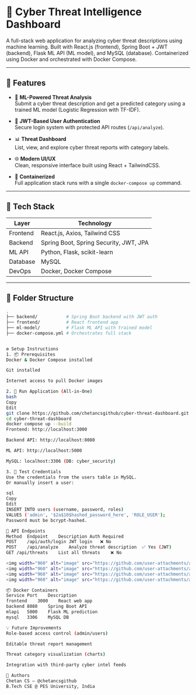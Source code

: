 # 🔐 Cyber Threat Intelligence Dashboard

A full-stack web application for analyzing cyber threat descriptions using machine learning. Built with React.js (frontend), Spring Boot + JWT (backend), Flask ML API (ML model), and MySQL (database). Containerized using Docker and orchestrated with Docker Compose.

---

## 🚀 Features

- 🧠 **ML-Powered Threat Analysis**  
  Submit a cyber threat description and get a predicted category using a trained ML model (Logistic Regression with TF-IDF).

- 🔐 **JWT-Based User Authentication**  
  Secure login system with protected API routes (`/api/analyze`).

- 📊 **Threat Dashboard**  
  List, view, and explore cyber threat reports with category labels.

- 🌐 **Modern UI/UX**  
  Clean, responsive interface built using React + TailwindCSS.

- 🐳 **Containerized**  
  Full application stack runs with a single `docker-compose up` command.

---

## 🧰 Tech Stack

| Layer       | Technology |
|-------------|------------|
| Frontend    | React.js, Axios, Tailwind CSS |
| Backend     | Spring Boot, Spring Security, JWT, JPA |
| ML API      | Python, Flask, scikit-learn |
| Database    | MySQL |
| DevOps      | Docker, Docker Compose |

---

## 📁 Folder Structure

```bash
.
├── backend/           # Spring Boot backend with JWT auth
├── frontend/          # React frontend app
├── ml-model/          # Flask ML API with trained model
├── docker-compose.yml # Orchestrates full stack


⚙️ Setup Instructions
1. 📦 Prerequisites
Docker & Docker Compose installed

Git installed

Internet access to pull Docker images

2. 🚀 Run Application (All-in-One)
bash
Copy
Edit
git clone https://github.com/chetancsgithub/cyber-threat-dashboard.git
cd cyber-threat-dashboard
docker compose up --build
Frontend: http://localhost:3000

Backend API: http://localhost:8080

ML API: http://localhost:5000

MySQL: localhost:3306 (DB: cyber_security)

3. 🧪 Test Credentials
Use the credentials from the users table in MySQL.
Or manually insert a user:

sql
Copy
Edit
INSERT INTO users (username, password, roles)
VALUES ('admin', '$2a$10$hashed_password_here', 'ROLE_USER');
Password must be bcrypt-hashed.

🔐 API Endpoints
Method	Endpoint	Description	Auth Required
POST	/api/auth/login	JWT login	❌ No
POST	/api/analyze	Analyze threat description	✅ Yes (JWT)
GET	/api/threats	List all threats	❌ No

<img width="960" alt="image" src="https://github.com/user-attachments/assets/66d5964d-6aa3-46c9-9aa3-50b4fe389a0e" />
<img width="960" alt="image" src="https://github.com/user-attachments/assets/b0bbfaeb-34a2-4569-9bee-f08825ab41e9" />
<img width="960" alt="image" src="https://github.com/user-attachments/assets/836e8f4a-3bea-4072-a637-d8b29907072a" />
<img width="960" alt="image" src="https://github.com/user-attachments/assets/bef8585d-e16d-4da6-94d2-64e7f51a624e" />

📦 Docker Containers
Service	Port	Description
frontend	3000	React web app
backend	8080	Spring Boot API
mlapi	5000	Flask ML prediction
mysql	3306	MySQL DB

💡 Future Improvements
Role-based access control (admin/users)

Editable threat report management

Threat category visualization (charts)

Integration with third-party cyber intel feeds

🤝 Authors
Chetan CS – @chetancsgithub
B.Tech CSE @ PES University, India





